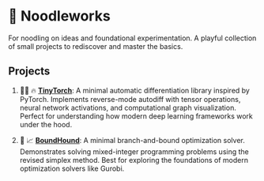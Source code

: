 # 🍜 Noodleworks
For noodling on ideas and foundational experimentation. A playful collection of small projects to rediscover and master the basics.

## Projects

1. 👶🏻 🔥 **[TinyTorch](./tinytorch)**: A minimal automatic differentiation library inspired by PyTorch. Implements reverse-mode autodiff with tensor operations, neural network activations, and computational graph visualization. Perfect for understanding how modern deep learning frameworks work under the hood.

2. 🐶 📈 **[BoundHound](./boundhound)**: A minimal branch-and-bound optimization solver. Demonstrates solving mixed-integer programming problems using the revised simplex method. Best for exploring the foundations of modern optimization solvers like Gurobi.
